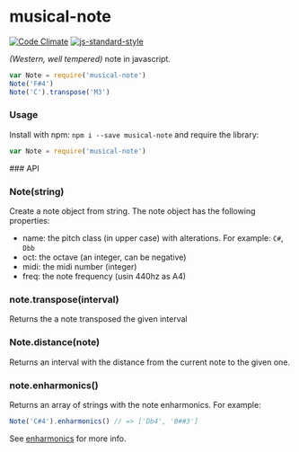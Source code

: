 # musical-note

[![Code Climate](https://codeclimate.com/github/danigb/musical-note/badges/gpa.svg)](https://codeclimate.com/github/danigb/musical-note)
[![js-standard-style](https://img.shields.io/badge/code%20style-standard-brightgreen.svg?style=flat)](https://github.com/feross/standard)

_(Western, well tempered)_ note in javascript.

```js
var Note = require('musical-note')
Note('F#4')
Note('C').transpose('M3')
```

### Usage

Install with npm: `npm i --save musical-note` and require the library:

```js
var Note = require('musical-note')
```

### API

### Note(string)

Create a note object from string. The note object has the following properties:

- name: the pitch class (in upper case) with alterations. For example: `C#`, `Dbb`
- oct: the octave (an integer, can be negative)
- midi: the midi number (integer)
- freq: the note frequency (usin 440hz as A4)

### note.transpose(interval)

Returns the a note transposed the given interval

### Note.distance(note)

Returns an interval with the distance from the current note to the given one.
### note.enharmonics()

Returns an array of strings with the note enharmonics. For example:

```js
Note('C#4').enharmonics() // => ['Db4', 'B##3']
```

See [enharmonics](https://github.com/danigb/enharmonics) for more info.

